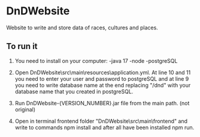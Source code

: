 <h1> DnDWebsite </h1>
Website to write and store data of races, cultures and places.

<h2> To run it </h2>

1. You need to install on your computer:
  -java 17
  -node
  -postgreSQL

2. Open DnDWebsite\src\main\resources\application.yml.
  At line 10 and 11 you need to enter your user and password to postgreSQL and at line 9 you need to write database name at the end replacing "/dnd" with your database name that you created in postgreSQL.
  
3. Run DnDWebsite-{VERSION_NUMBER}.jar file from the main path. (not original)
4. Open in terminal frontend folder "DnDWebsite\src\main\frontend" and write to commands npm install and after all have been installed npm run.

